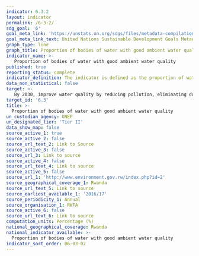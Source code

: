 ```yaml
---
indicator: 6.3.2
layout: indicator
permalink: /6-3-2/
sdg_goal: '6'
goal_meta_link: 'https://unstats.un.org/sdgs/files/metadata-compilation/Metadata-Goal-6.pdf'
goal_meta_link_text: United Nations Sustainable Development Goals Metadata (pdf 894kB)
graph_type: line
graph_title: Proportion of bodies of water with good ambient water quality
indicator_name: >-
   Proportion of bodies of water with good ambient water quality
published: true
reporting_status: complete
indicator_definition: The indicator is defined as the proportion of water bodies in the country that have good ambient water quality.     Ambient water quality refers to natural, untreated water in rivers, lakes and groundwaters and represents a combination of natural       influences together with the impacts of all anthropogenic activities. The indicator relies on water quality data derived from in situ   measurements and the analysis of samples collected from surface and groundwaters. Water quality is assessed by means of core physical   and chemical parameters that reflect natural water quality related to climatological and geological factors, together with major         impacts on water quality. The continuous monitoring of all surface and groundwaters is economically unfeasible and not required to       sufficiently characterize the status of ambient water quality in a country. Therefore, countries select river, lake and groundwater     bodies that are representative and significant for the assessment and management of water quality to monitor and report on indicator     6.3.2. The quality status of individual water bodies is classified based on the compliance of the available water quality monitoring     data for the core parameters with target values defined by the country. The indicator is computed as the proportion of the number of     water bodies classified as having good quality (i.e. with at least 80 % compliance) to the total number of assessed water bodies,       expressed as a percentage.  
data_non_statistical: false
target: >-
   By 2030, improve water quality by reducing pollution, eliminating dumping and minimizing release of hazardous chemicals and materials, halving the proportion of untreated wastewater and substantially increasing recycling and safe reuse globally
target_id: '6.3'
title: >-
  Proportion of bodies of water with good ambient water quality
un_custodian_agency: UNEP
un_designated_tier: 'Tier II'
data_show_map: false
source_active_1: true
source_active_2: false
source_url_text_2: Link to Source
source_active_3: false
source_url_3: Link to source
source_active_4: false
source_url_text_4: Link to source
source_active_5: false
source_url_1: 'http://www.environment.gov.rw/index.php?id=2'
source_geographical_coverage_1: Rwanda
source_url_text_5: Link to source
source_earliest_available_1: '2016/17'
source_periodicity_1: Annual
source_organisation_1: RWFA
source_active_6: false
source_url_text_6: Link to source
computation_units: Percentage (%)
national_geographical_coverage: Rwanda
national_indicator_available: >-
  Proportion of bodies of water with good ambient water quality
indicator_sort_order: 06-03-02
---
```

